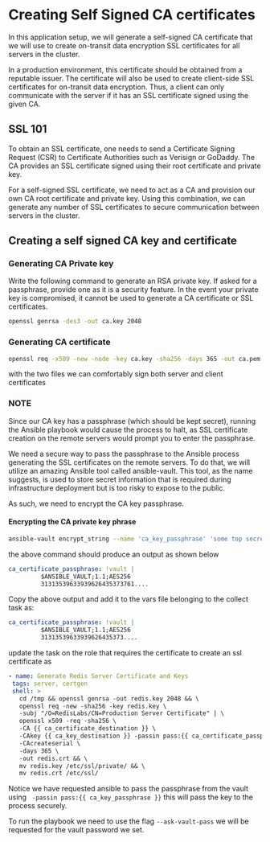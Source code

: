 # Creating Self Signed CA certificates
In this application setup, we will generate a self-signed CA certificate that we will use to create on-transit data encryption SSL certificates for all servers in the cluster.

In a production environment, this certificate should be obtained from a reputable issuer. The certificate will also be used to create client-side SSL certificates for on-transit data encryption. Thus, a client can only communicate with the server if it has an SSL certificate signed using the given CA.


## SSL 101

To obtain an SSL certificate, one needs to send a Certificate Signing Request (CSR) to Certificate Authorities such as Verisign or GoDaddy. The CA provides an SSL certificate signed using their root certificate and private key.

For a self-signed SSL certificate, we need to act as a CA and provision our own CA root certificate and private key. Using this combination, we can generate any number of SSL certificates to secure communication between servers in the cluster.

 ## Creating a self signed CA key and certificate

 ### Generating CA Private key

Write the following command to generate an RSA private key. If asked for a passphrase, provide one as it is a security feature. In the event your private key is compromised, it cannot be used to generate a CA certificate or SSL certificates.

 ```bash
 openssl genrsa -des3 -out ca.key 2048
 ```

 ### Generating CA certificate

 ```bash
openssl req -x509 -new -node -key ca.key -sha256 -days 365 -out ca.pem
 ```

 with the two files we can comfortably sign both server and client certificates


 ### NOTE

Since our CA key has a passphrase (which should be kept secret), running the Ansible playbook would cause the process to halt, as SSL certificate creation on the remote servers would prompt you to enter the passphrase.

We need a secure way to pass the passphrase to the Ansible process generating the SSL certificates on the remote servers. To do that, we will utilize an amazing Ansible tool called ansible-vault. This tool, as the name suggests, is used to store secret information that is required during infrastructure deployment but is too risky to expose to the public.

As such, we need to encrypt the CA key passphrase.

 #### Encrypting the CA private key phrase

 ```bash
 ansible-vault encrypt_string --name 'ca_key_passphrase' 'some top secrete passphrase'
 ```

 the above command should produce an output as shown below

 ```yaml
 ca_certificate_passphrase: !vault |
          $ANSIBLE_VAULT;1.1;AES256
          31313539633939626435373761....
 
 
 ```

 Copy the above output and add it to the vars file belonging to the collect task as:

 ```yaml
 ca_certificate_passphrase: !vault |
          $ANSIBLE_VAULT;1.1;AES256
          31313539633939626435373....
 ```

 update the task on the role that requires the certificate to create an ssl certificate as

 ```yaml
 - name: Generate Redis Server Certificate and Keys
  tags: server, certgen
  shell: >
    cd /tmp && openssl genrsa -out redis.key 2048 && \
    openssl req -new -sha256 -key redis.key \
    -subj "/O=RedisLabs/CN=Production Server Certificate" | \
    openssl x509 -req -sha256 \
    -CA {{ ca_certificate_destination }} \
    -CAkey {{ ca_key_destination }} -passin pass:{{ ca_certificate_passphrase }} \
    -CAcreateserial \
    -days 365 \
    -out redis.crt && \
    mv redis.key /etc/ssl/private/ && \
    mv redis.crt /etc/ssl/
 
 ```

 Notice we have requested ansible to pass the passphrase from the vault using ` -passin pass:{{ ca_key_passphrase }}` this will pass the key to the process securely.


 To run the playbook we need to use the flag `--ask-vault-pass` we will be requested for the vault password we set.